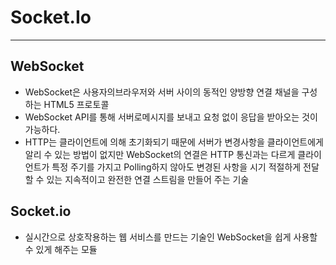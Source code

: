 # Socket.Io

---

## WebSocket

- WebSocket은 사용자의브라우저와 서버 사이의 동적인 양방향 연결 채널을 구성하는 HTML5 프로토콜
- WebSocket API를 통해 서버로메시지를 보내고 요청 없이 응답을 받아오는 것이 가능하다.
- HTTP는 클라이언트에 의해 초기화되기 때문에 서버가 변경사항을 클라이언트에게 알리 수 있는 방법이 없지만 WebSocket의 연결은 HTTP 통신과는 다르게 클라이언트가 특정 주기를 가지고 Polling하지 않아도 변경된 사항을 시기 적절하게 전달할 수 있는 지속적이고 완전한 연결 스트림을 만들어 주는 기술

## Socket.io

- 실시간으로 상호작용하는 웹 서비스를 만드는 기술인 WebSocket을 쉽게 사용할 수 있게 해주는 모듈

